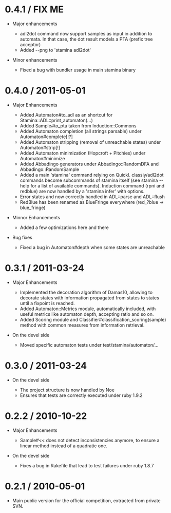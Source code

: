 # 0.4.1 / FIX ME

* Major enhancements

    * adl2dot command now support samples as input in addition to automata. In that
      case, the dot result models a PTA (prefix tree acceptor)
    * Added --png to 'stamina adl2dot'

* Minor enhancements
    * Fixed a bug with bundler usage in main stamina binary

# 0.4.0 / 2011-05-01

* Major Enhancements

    * Added Automaton#to_adl as an shortcut for Stamina::ADL::print_automaton(...)
    * Added Sample#to_pta taken from Induction::Commons
    * Added Automaton completion (all strings parsable) under Automaton#complete[!?]
    * Added Automaton stripping (removal of unreachable states) under Automaton#strip[!]
    * Added Automaton minimization (Hopcroft + Pitchies) under Automaton#minimize
    * Added Abbadingo generators under Abbadingo::RandomDFA and Abbadingo::RandomSample
    * Added a main 'stamina' command relying on Quickl. classiy/adl2dot commands become 
      subcommands of stamina itself (see stamina --help for a list of available commands).
      Induction command (rpni and redblue) are now handled by a 'stamina infer' with 
      options.
    * Error states and now correctly handled in ADL::parse and ADL::flush
    * RedBlue has been renamed as BlueFringe everywhere (red_?blue -> blue_fringe)

* Minnor Enhancements
    * Added a few optimizations here and there

* Bug fixes

    * Fixed a bug in Automaton#depth when some states are unreachable

# 0.3.1 / 2011-03-24

* Major Enhancements

    * Implemented the decoration algorithm of Damas10, allowing to decorate states
      with information propagated from states to states until a fixpoint is reached.
    * Added Automaton::Metrics module, automatically included, with useful metrics
      like automaton depth, accepting ratio and so on.
    * Added Scoring module and Classifier#classification_scoring(sample) method
      with common measures from information retrieval.

* On the devel side

    * Moved specific automaton tests under test/stamina/automaton/...

# 0.3.0 / 2011-03-24

* On the devel side

  * The project structure is now handled by Noe
  * Ensures that tests are correctly executed under ruby 1.9.2


# 0.2.2 / 2010-10-22

* Major Enhancements

  * Sample#<< does not detect inconsistencies anymore, to ensure a linear method instead of a quadratic one.

* On the devel side

  * Fixes a bug in Rakefile that lead to test failures under ruby 1.8.7

# 0.2.1 / 2010-05-01

* Main public version for the official competition, extracted from private SVN.

